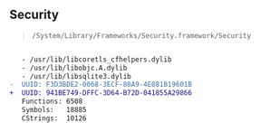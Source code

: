 ## Security

> `/System/Library/Frameworks/Security.framework/Security`

```diff

   - /usr/lib/libcoretls_cfhelpers.dylib
   - /usr/lib/libobjc.A.dylib
   - /usr/lib/libsqlite3.dylib
-  UUID: F3D3BDE2-0068-3ECF-80A9-4E081B19601B
+  UUID: 941BE749-DFFC-3D64-B72D-041855A29866
   Functions: 6508
   Symbols:   18885
   CStrings:  10126

```
